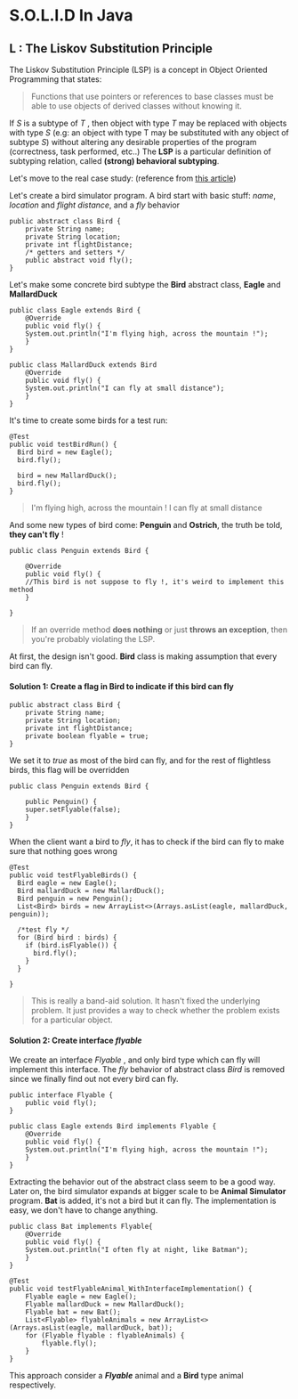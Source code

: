 # S.O.L.I.D In Java

## **L** : The Liskov Substitution Principle
The Liskov Substitution Principle (LSP) is a concept in Object Oriented Programming that states:

>Functions that use pointers or references to base classes must be able to use objects of derived classes without knowing it.

If _S_ is a subtype of _T_ , then object with type _T_ may be replaced with objects with type _S_  (e.g: an object with type T may be substituted with any object of subtype _S_) without altering any desirable properties of the program (correctness, task performed, etc..)
The **LSP** is a particular definition of subtyping relation, called **(strong) behavioral subtyping**.

Let's move to the real case study:  (reference from [this article][Tom Dalling - The Liskov Substitution principle])

Let's create a bird simulator program. A bird start with basic stuff: _name_, _location_ and _flight distance_, and a _fly_ behavior
```
public abstract class Bird {
    private String name;
    private String location;
    private int flightDistance;
    /* getters and setters */
    public abstract void fly();
}
```
Let's make some concrete bird subtype the **Bird** abstract class, **Eagle** and **MallardDuck**

```
public class Eagle extends Bird {
    @Override
    public void fly() {
	System.out.println("I'm flying high, across the mountain !");
    }
}

public class MallardDuck extends Bird
    @Override
    public void fly() {
	System.out.println("I can fly at small distance");
    }
}
```
It's time to create some birds for a test run:
```
@Test
public void testBirdRun() {
  Bird bird = new Eagle();
  bird.fly();

  bird = new MallardDuck();
  bird.fly();
}
```

>I'm flying high, across the mountain !
I can fly at small distance


And some new types of bird come: **Penguin** and **Ostrich**, the truth be told, **they can't fly** !

```
public class Penguin extends Bird {

    @Override
    public void fly() {
	//This bird is not suppose to fly !, it's weird to implement this method
    }

}
```
>If an override method **does nothing** or just **throws an exception**, then you're probably violating the LSP.

At first, the design isn't good. **Bird** class is making assumption that every bird can fly.

#### Solution 1: Create a flag in **Bird** to indicate if this bird can fly
```
public abstract class Bird {
    private String name;
    private String location;
    private int flightDistance;
    private boolean flyable = true;
}
```
We set it to _true_ as most of the bird can fly, and for the rest of flightless birds, this flag will be overridden

```
public class Penguin extends Bird {

    public Penguin() {
	super.setFlyable(false);
    }
}
```

When the client want a bird to _fly_, it has to check if the bird can fly to make sure that nothing goes wrong
```
@Test
public void testFlyableBirds() {
  Bird eagle = new Eagle();
  Bird mallardDuck = new MallardDuck();
  Bird penguin = new Penguin();
  List<Bird> birds = new ArrayList<>(Arrays.asList(eagle, mallardDuck, penguin));

  /*test fly */
  for (Bird bird : birds) {
    if (bird.isFlyable()) {
      bird.fly();
    }
  }

}
```

>This is really a band-aid solution. It hasn't fixed the underlying problem. It just provides a way to check whether the problem exists for a particular object.

#### Solution 2: Create interface _flyable_
We create an interface _Flyable_ , and only bird type which can fly will implement this interface. The _fly_ behavior of abstract class _Bird_ is removed since we finally find out not every bird can fly.
```
public interface Flyable {
    public void fly();
}
```

```
public class Eagle extends Bird implements Flyable {
    @Override
    public void fly() {
	System.out.println("I'm flying high, across the mountain !");
    }
}
```

Extracting the behavior out of the abstract class seem to be a good way. Later on, the bird simulator expands at bigger scale to be **Animal Simulator** program. **Bat** is added, it's not a bird but it can fly. The implementation is easy, we don't have to change anything.

```
public class Bat implements Flyable{
    @Override
    public void fly() {
	System.out.println("I often fly at night, like Batman");
    }
}
```

```
@Test
public void testFlyableAnimal_WithInterfaceImplementation() {
    Flyable eagle = new Eagle();
    Flyable mallardDuck = new MallardDuck();
    Flyable bat = new Bat();
    List<Flyable> flyableAnimals = new ArrayList<>(Arrays.asList(eagle, mallardDuck, bat));
    for (Flyable flyable : flyableAnimals) {
        flyable.fly();
    }
}
```
This approach consider a **_Flyable_** animal and a **Bird** type animal respectively.




[Tom Dalling - The Liskov Substitution principle]: https://www.tomdalling.com/blog/software-design/solid-class-design-the-liskov-substitution-principle/


